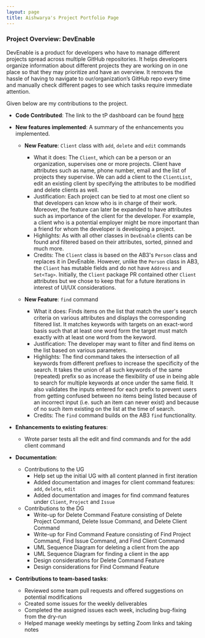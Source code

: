 ```yaml
---
layout: page
title: Aishwarya's Project Portfolio Page
---
```


### Project Overview: DevEnable
DevEnable is a product for developers who have to manage different projects spread across multiple GitHub
repositories. It helps developers organize information about different projects they are working on in one place so
that they may prioritize and have an overview. It removes the hassle of having to navigate to our/organization’s
GitHub repo every time and manually check different pages to see which tasks require immediate attention.

Given below are my contributions to the project.

* **Code Contributed**: The link to the tP dashboard can be found [here](https://nus-cs2103-ay2223s1.github.io/tp-dashboard/?search=aishwarya-hariharan-iyer&breakdown=true&sort=groupTitle&sortWithin=title&since=2022-09-16&timeframe=commit&mergegroup=&groupSelect=groupByRepos&checkedFileTypes=docs~functional-code~test-code~other)

* **New features implemented**: A summary of the enhancements you implemented.
    * **New Feature**: `Client` class with `add`, `delete` and `edit` commands
        * What it does: The `Client`, which can be a person or an organization, supervises one or more projects.
          Client have attributes such as name, phone number, email and the list of projects they supervise. We can
          add a client to the `ClientList`, edit an existing client by specifying the attributes to be modified and
          delete clients as well.
        * Justification: Each project can be tied to at most one client so that developers can know who is in charge
          of their work. Moreover, the feature can later be expanded to have attributes such as importance of the
          client for the developer. For example, a client who is a potential employer might be more important than a
          friend for whom the developer is developing a project.
        * Highlights: As with all other classes in `DevEnable` clients can be found and filtered based on their
          attributes, sorted, pinned and much more.
        * Credits: The `Client` class is based on the AB3's `Person` class and replaces it in DevEnable. However,
          unlike the `Person` class in AB3, the `Client` has mutable fields and do not have `Address`
          and `Set<Tag>`. Initially, the `Client` package PR contained other `Client` attributes but we chose to
          keep that for a future iterations in interest of UI/UX considerations.

    * **New Feature**: `find` command
        * What it does: Finds items on the list that match the user's search criteria on various attributes and
          displays the corresponding filtered list. It matches keywords with targets on an exact-word basis such
          that at least one word form the target must match exactly with at least one word from the keyword. 
        * Justification: The developer may want to filter and find items on the list based on various parameters.
        * Highlights: The find command takes the intersection of all keywords from different prefixes to increase 
          the specificity of the search. It takes the union of all such keywords of the same (repeated) prefix so as 
          increase the flexibility of use in being able to search for multiple keywords at once under the same field.
          It also validates the inputs entered for each prefix to prevent users from getting confused between no 
          items being listed because of an incorrect input (i.e. such an item can never exist) and because of no 
          such item existing on the list at the time of search.
        * Credits: The `find` command builds on the AB3 `find` functionality.

* **Enhancements to existing features**:
    * Wrote parser tests all the edit and find commands and for the add client command

* **Documentation**:
    * Contributions to the UG
        + Help set up the initial UG with all content planned in first iteration
        + Added documentation and images for client command features: `add`, `delete`, `edit`
        + Added documentation and images for find command features under `Client`, `Project` and `Issue`
    * Contributions to the DG
        * Write-up for Delete Command Feature consisting of Delete Project Command, Delete Issue Command, and Delete
          Client Command
        * Write-up for Find Command Feature consisting of Find Project Command, Find Issue Command, and Find Client 
          Command
        * UML Sequence Diagram for deleting a client from the app
        * UML Sequence Diagram for finding a client in the app
        * Design considerations for Delete Command Feature
        * Design considerations for Find Command Feature

* **Contributions to team-based tasks**:
    * Reviewed some team pull requests and offered suggestions on potential modifications
    * Created some issues for the weekly deliverables
    * Completed the assigned issues each week, including bug-fixing from the dry-run 
    * Helped manage weekly meetings by setting Zoom links and taking notes
